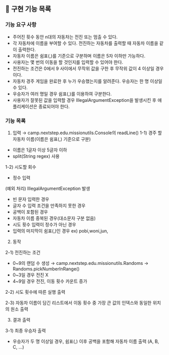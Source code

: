 ## 🚀 구현 기능 목록

### 기능 요구 사항
- 주어진 횟수 동안 n대의 자동차는 전진 또는 멈출 수 있다.
- 각 자동차에 이름을 부여할 수 있다. 전진하는 자동차를 출력할 때 자동차 이름을 같이 출력한다.
- 자동차 이름은 쉼표(,)를 기준으로 구분하며 이름은 5자 이하만 가능하다.
- 사용자는 몇 번의 이동을 할 것인지를 입력할 수 있어야 한다.
- 전진하는 조건은 0에서 9 사이에서 무작위 값을 구한 후 무작위 값이 4 이상일 경우이다.
- 자동차 경주 게임을 완료한 후 누가 우승했는지를 알려준다. 우승자는 한 명 이상일 수 있다.
- 우승자가 여러 명일 경우 쉼표(,)를 이용하여 구분한다.
- 사용자가 잘못된 값을 입력할 경우 IllegalArgumentException을 발생시킨 후 애플리케이션은 종료되어야 한다.

### 기능 목록
1. 입력 → camp.nextstep.edu.missionutils.Console의 readLine()
1-1) 경주 할 자동차 이름(이름은 쉼표(,) 기준으로 구분)
- 이름은 1글자 이상 5글자 이하
- split(String regex) 사용

1-2) 시도할 회수
- 정수 입력

(예외 처리) IllegalArgumentException 발생
- 빈 문자 입력한 경우
- 글자 수 입력 조건을 만족하지 못한 경우
- 공백이 포함된 경우
- 자동차 이름 중복된 경우(대소문자 구분 없음)
- 시도 횟수 입력이 정수가 아닌 경우
- 입력의 마지막이 쉼표(,)인 경우 ex) pobi,woni,jun,

2. 동작

2-1) 전진하는 조건
- 0~9의 랜덤 수 생성 → camp.nextstep.edu.missionutils.Randoms -> Randoms.pickNumberInRange()
- 0~3일 경우 전진 X
- 4~9일 경우 전진, 이동 횟수 카운트 증가

2-2) 시도 횟수에 따른 실행 출력

2-3) 자동차 이름이 담긴 리스트에서 이동 횟수 중 가장 큰 값의 인덱스와 동일한 위치의 원소 출력

3. 결과 출력

3-1) 최종 우승자 출력
- 우승자가 두 명 이상일 경우, 쉼표(,) 이후 공백을 포함해 자동차 이름 출력 (A, B, C, ...)